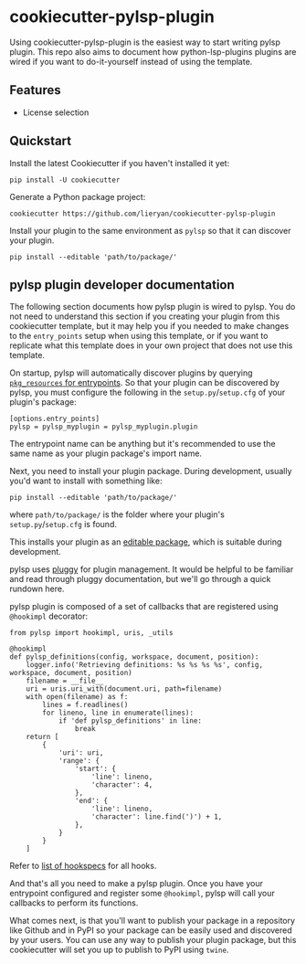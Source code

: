 # cookiecutter-pylsp-plugin

Using cookiecutter-pylsp-plugin is the easiest way to start writing pylsp
plugin. This repo also aims to document how python-lsp-plugins plugins are
wired if you want to do-it-yourself instead of using the template.

## Features

- License selection

## Quickstart

Install the latest Cookiecutter if you haven't installed it yet:

```
pip install -U cookiecutter
```

Generate a Python package project:

```
cookiecutter https://github.com/lieryan/cookiecutter-pylsp-plugin
```

Install your plugin to the same environment as `pylsp` so that it can discover
your plugin.

```
pip install --editable 'path/to/package/'
```


## pylsp plugin developer documentation

The following section documents how pylsp plugin is wired to pylsp. You do not
need to understand this section if you creating your plugin from this
cookiecutter template, but it may help you if you needed to make changes to the
`entry_points` setup when using this template, or if you want to replicate what
this template does in your own project that does not use this template.

On startup, pylsp will automatically discover plugins by querying
[`pkg_resources` for entrypoints](https://setuptools.pypa.io/en/latest/pkg_resources.html#entry-points).
So that your plugin can be discovered by pylsp, you must configure the
following in the `setup.py`/`setup.cfg` of your plugin's package:

```
[options.entry_points]
pylsp = pylsp_myplugin = pylsp_myplugin.plugin
```

The entrypoint name can be anything but it's recommended to use the same name
as your plugin package's import name.

Next, you need to install your plugin package. During development, usually
you'd want to install with something like:

```
pip install --editable 'path/to/package/'
```

where `path/to/package/` is the folder where your plugin's
`setup.py`/`setup.cfg` is found.

This installs your plugin as an [editable
package](https://pip.pypa.io/en/stable/cli/pip_install/#install-editable),
which is suitable during development.

pylsp uses [pluggy](https://pluggy.readthedocs.io/en/stable/) for
plugin management. It would be helpful to be familiar and read through pluggy
documentation, but we'll go through a quick rundown here.

pylsp plugin is composed of a set of callbacks that are registered using
`@hookimpl` decorator:

```
from pylsp import hookimpl, uris, _utils

@hookimpl
def pylsp_definitions(config, workspace, document, position):
    logger.info('Retrieving definitions: %s %s %s %s', config, workspace, document, position)
    filename = __file__
    uri = uris.uri_with(document.uri, path=filename)
    with open(filename) as f:
        lines = f.readlines()
        for lineno, line in enumerate(lines):
            if 'def pylsp_definitions' in line:
                break
    return [
        {
            'uri': uri,
            'range': {
                'start': {
                    'line': lineno,
                    'character': 4,
                },
                'end': {
                    'line': lineno,
                    'character': line.find(')') + 1,
                },
            }
        }
    ]
```

Refer to [list of hookspecs](https://github.com/python-lsp/python-lsp-server/blob/develop/pylsp/hookspecs.py) for all hooks.

And that's all you need to make a pylsp plugin. Once you have your entrypoint
configured and register some `@hookimpl`, pylsp will call your callbacks to
perform its functions.

What comes next, is that you'll want to publish your package in a repository
like Github and in PyPI so your package can be easily used and discovered by
your users. You can use any way to publish your plugin package, but this
cookiecutter will set you up to publish to PyPI using `twine`.
